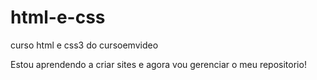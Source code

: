 # html-e-css
curso html e css3 do cursoemvideo

Estou aprendendo a criar sites e agora vou gerenciar o meu repositorio!


